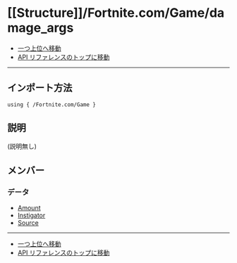 # [[Structure]]/Fortnite.com/Game/damage_args

- [一つ上位へ移動](../main.md)
- [API リファレンスのトップに移動](../../../main.md)

---

## インポート方法

```verse
using { /Fortnite.com/Game }
```

## 説明

(説明無し)

## メンバー

### データ

- [Amount](./D_Amount/main.md)
- [Instigator](./D_Instigator/main.md)
- [Source](./D_Source/main.md)

---

- [一つ上位へ移動](../main.md)
- [API リファレンスのトップに移動](../../../main.md)
